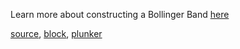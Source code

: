 Learn more about constructing a Bollinger Band [here](http://stockcharts.com/school/doku.php?id=chart_school:technical_indicators:bollinger_bands)

[source](https://github.com/rrag/react-stockcharts/blob/master/docs/lib/charts/CandleStickChartWithBollingerBandOverlay.jsx), [block](http://bl.ocks.org/rrag/b993d5fcc5c09dd66a6e), [plunker](http://plnkr.co/edit/gist:b993d5fcc5c09dd66a6e?p=preview)